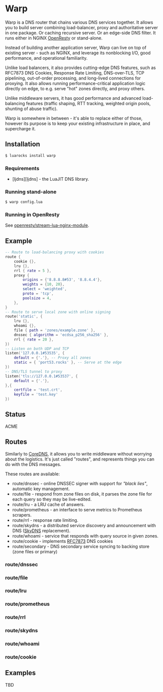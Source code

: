 # Warp

Warp is a DNS router that chains various DNS services together. It allows you to build server combining load-balancer, proxy and authoritative server in one package. Or caching recursive server. Or an edge-side DNS filter. It runs either in NGINX [OpenResty][openresty] or stand-alone.

Instead of building another application server, Warp can live on top of existing server - such as NGINX, and leverage its nonblocking I/O, good performance, and operational familiarity.

Unlike load balancers, it also provides cutting-edge DNS features, such as RFC7873 DNS Cookies, Response Rate Limiting, DNS-over-TLS, TCP pipelining, out-of-order processing, and long-lived connections for proxying. It also allows running performance-critical application logic directly on edge, to e.g. serve "hot" zones directly, and proxy others.

Unlike middleware servers, it has good performance and advanced load-balancing features (traffic shaping, RTT tracking, weighted origin pools, shunting of abuse traffic).

Warp is somewhere in between - it's able to replace either of those, however its purpose is to keep your existing infrastructure in place, and supercharge it.

## Installation

```bash
$ luarocks install warp
```

### Requirements

- [ljdns][ljdns] - the LuaJIT DNS library.

### Running stand-alone

```bash
$ warp config.lua
```

### Running in OpenResty

See [openresty/stream-lua-nginx-module][stream-lua].

## Example

```lua
-- Route to load-balancing proxy with cookies
route {
	cookie {},
	lru {},
	rrl { rate = 5 },
	proxy {
		origins = {'8.8.8.8#53', '8.8.4.4'},
		weights = {10, 20},
		select = 'weighted',
		proto = 'tcp',
		poolsize = 4,
	},
}
-- Route to serve local zone with online signing
route('static', {
	lru {},
	whoami {},
	file { path = 'zones/example.zone' },
	dnssec { algorithm = 'ecdsa_p256_sha256' },
	rrl { rate = 20 },
})
-- Listen on both UDP and TCP
listen('127.0.0.1#53535', {
	default = {'.'}, -- Proxy all zones
	static = { 'port53.rocks' }, -- Serve at the edge
})
-- DNS/TLS tunnel to proxy
listen('tls://127.0.0.1#53537', {
	default = {'.'},
},{
	certfile = 'test.crt',
	keyfile = 'test.key'
})
```

## Status

ACME

## Routes

Similarly to [CoreDNS][coredns], it allows you to write middleware without worrying about the logistics. It's just called "routes", and represents things you can do with the DNS messages.

These routes are available:

* route/dnssec - online DNSSEC signer with support for *"black lies"*, automatic key management.
* route/file - respond from zone files on disk, it parses the zone file for each query so they may be live-edited.
* route/lru - a LRU cache of answers.
* route/prometheus - an interface to serve metrics to Prometheus scrapers.
* route/rrl - response rate limiting.
* route/skydns - a distributed service discovery and announcement with DNS ([SkyDNS][skydns] replacement).
* route/whoami - service that responds with query source in given zones.
* route/cookie - implements [RFC7873][rfc-cookies] DNS cookies
* route/secondary - DNS secondary service syncing to backing store (zone files or primary)

### route/dnssec
### route/file
### route/lru
### route/prometheus
### route/rrl
### route/skydns
### route/whoami
### route/cookie

## Examples

TBD

[openresty]: http://openresty.org
[coredns]: https://github.com/miekg/coredns
[dnsdist]: https://dnsdist.io
[skydns]: https://github.com/skynetservices/skydns#service-announcements
[stream-lua]: https://github.com/vavrusa/stream-lua-nginx-module/blob/bloody-dns-server/lua/dns_server.lua
[rfc-cookies]: https://tools.ietf.org/html/rfc7873